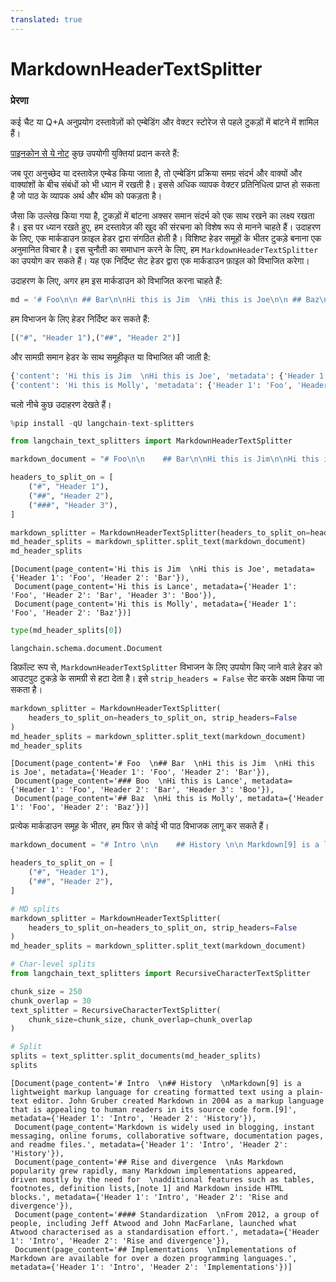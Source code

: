 ```yaml
---
translated: true
---
```


# MarkdownHeaderTextSplitter

### प्रेरणा

कई चैट या Q+A अनुप्रयोग दस्तावेज़ों को एम्बेडिंग और वेक्टर स्टोरेज से पहले टुकड़ों में बांटने में शामिल हैं।

[पाइनकोन से ये नोट](https://www.pinecone.io/learn/chunking-strategies/) कुछ उपयोगी युक्तियां प्रदान करते हैं:

जब पूरा अनुच्छेद या दस्तावेज़ एम्बेड किया जाता है, तो एम्बेडिंग प्रक्रिया समग्र संदर्भ और वाक्यों और वाक्यांशों के बीच संबंधों को भी ध्यान में रखती है। इससे अधिक व्यापक वेक्टर प्रतिनिधित्व प्राप्त हो सकता है जो पाठ के व्यापक अर्थ और थीम को पकड़ता है।

जैसा कि उल्लेख किया गया है, टुकड़ों में बांटना अक्सर समान संदर्भ को एक साथ रखने का लक्ष्य रखता है। इस पर ध्यान रखते हुए, हम दस्तावेज़ की खुद की संरचना को विशेष रूप से मानने चाहते हैं। उदाहरण के लिए, एक मार्कडाउन फ़ाइल हेडर द्वारा संगठित होती है। विशिष्ट हेडर समूहों के भीतर टुकड़े बनाना एक अनुमानित विचार है। इस चुनौती का समाधान करने के लिए, हम `MarkdownHeaderTextSplitter` का उपयोग कर सकते हैं। यह एक निर्दिष्ट सेट हेडर द्वारा एक मार्कडाउन फ़ाइल को विभाजित करेगा।

उदाहरण के लिए, अगर हम इस मार्कडाउन को विभाजित करना चाहते हैं:

```python
md = '# Foo\n\n ## Bar\n\nHi this is Jim  \nHi this is Joe\n\n ## Baz\n\n Hi this is Molly'
```

हम विभाजन के लिए हेडर निर्दिष्ट कर सकते हैं:

```python
[("#", "Header 1"),("##", "Header 2")]
```

और सामग्री समान हेडर के साथ समूहीकृत या विभाजित की जाती है:

```python
{'content': 'Hi this is Jim  \nHi this is Joe', 'metadata': {'Header 1': 'Foo', 'Header 2': 'Bar'}}
{'content': 'Hi this is Molly', 'metadata': {'Header 1': 'Foo', 'Header 2': 'Baz'}}
```

चलो नीचे कुछ उदाहरण देखते हैं।

```python
%pip install -qU langchain-text-splitters
```

```python
from langchain_text_splitters import MarkdownHeaderTextSplitter
```

```python
markdown_document = "# Foo\n\n    ## Bar\n\nHi this is Jim\n\nHi this is Joe\n\n ### Boo \n\n Hi this is Lance \n\n ## Baz\n\n Hi this is Molly"

headers_to_split_on = [
    ("#", "Header 1"),
    ("##", "Header 2"),
    ("###", "Header 3"),
]

markdown_splitter = MarkdownHeaderTextSplitter(headers_to_split_on=headers_to_split_on)
md_header_splits = markdown_splitter.split_text(markdown_document)
md_header_splits
```

```output
[Document(page_content='Hi this is Jim  \nHi this is Joe', metadata={'Header 1': 'Foo', 'Header 2': 'Bar'}),
 Document(page_content='Hi this is Lance', metadata={'Header 1': 'Foo', 'Header 2': 'Bar', 'Header 3': 'Boo'}),
 Document(page_content='Hi this is Molly', metadata={'Header 1': 'Foo', 'Header 2': 'Baz'})]
```

```python
type(md_header_splits[0])
```

```output
langchain.schema.document.Document
```

डिफ़ॉल्ट रूप से, `MarkdownHeaderTextSplitter` विभाजन के लिए उपयोग किए जाने वाले हेडर को आउटपुट टुकड़े के सामग्री से हटा देता है। इसे `strip_headers = False` सेट करके अक्षम किया जा सकता है।

```python
markdown_splitter = MarkdownHeaderTextSplitter(
    headers_to_split_on=headers_to_split_on, strip_headers=False
)
md_header_splits = markdown_splitter.split_text(markdown_document)
md_header_splits
```

```output
[Document(page_content='# Foo  \n## Bar  \nHi this is Jim  \nHi this is Joe', metadata={'Header 1': 'Foo', 'Header 2': 'Bar'}),
 Document(page_content='### Boo  \nHi this is Lance', metadata={'Header 1': 'Foo', 'Header 2': 'Bar', 'Header 3': 'Boo'}),
 Document(page_content='## Baz  \nHi this is Molly', metadata={'Header 1': 'Foo', 'Header 2': 'Baz'})]
```

प्रत्येक मार्कडाउन समूह के भीतर, हम फिर से कोई भी पाठ विभाजक लागू कर सकते हैं।

```python
markdown_document = "# Intro \n\n    ## History \n\n Markdown[9] is a lightweight markup language for creating formatted text using a plain-text editor. John Gruber created Markdown in 2004 as a markup language that is appealing to human readers in its source code form.[9] \n\n Markdown is widely used in blogging, instant messaging, online forums, collaborative software, documentation pages, and readme files. \n\n ## Rise and divergence \n\n As Markdown popularity grew rapidly, many Markdown implementations appeared, driven mostly by the need for \n\n additional features such as tables, footnotes, definition lists,[note 1] and Markdown inside HTML blocks. \n\n #### Standardization \n\n From 2012, a group of people, including Jeff Atwood and John MacFarlane, launched what Atwood characterised as a standardisation effort. \n\n ## Implementations \n\n Implementations of Markdown are available for over a dozen programming languages."

headers_to_split_on = [
    ("#", "Header 1"),
    ("##", "Header 2"),
]

# MD splits
markdown_splitter = MarkdownHeaderTextSplitter(
    headers_to_split_on=headers_to_split_on, strip_headers=False
)
md_header_splits = markdown_splitter.split_text(markdown_document)

# Char-level splits
from langchain_text_splitters import RecursiveCharacterTextSplitter

chunk_size = 250
chunk_overlap = 30
text_splitter = RecursiveCharacterTextSplitter(
    chunk_size=chunk_size, chunk_overlap=chunk_overlap
)

# Split
splits = text_splitter.split_documents(md_header_splits)
splits
```

```output
[Document(page_content='# Intro  \n## History  \nMarkdown[9] is a lightweight markup language for creating formatted text using a plain-text editor. John Gruber created Markdown in 2004 as a markup language that is appealing to human readers in its source code form.[9]', metadata={'Header 1': 'Intro', 'Header 2': 'History'}),
 Document(page_content='Markdown is widely used in blogging, instant messaging, online forums, collaborative software, documentation pages, and readme files.', metadata={'Header 1': 'Intro', 'Header 2': 'History'}),
 Document(page_content='## Rise and divergence  \nAs Markdown popularity grew rapidly, many Markdown implementations appeared, driven mostly by the need for  \nadditional features such as tables, footnotes, definition lists,[note 1] and Markdown inside HTML blocks.', metadata={'Header 1': 'Intro', 'Header 2': 'Rise and divergence'}),
 Document(page_content='#### Standardization  \nFrom 2012, a group of people, including Jeff Atwood and John MacFarlane, launched what Atwood characterised as a standardisation effort.', metadata={'Header 1': 'Intro', 'Header 2': 'Rise and divergence'}),
 Document(page_content='## Implementations  \nImplementations of Markdown are available for over a dozen programming languages.', metadata={'Header 1': 'Intro', 'Header 2': 'Implementations'})]
```
